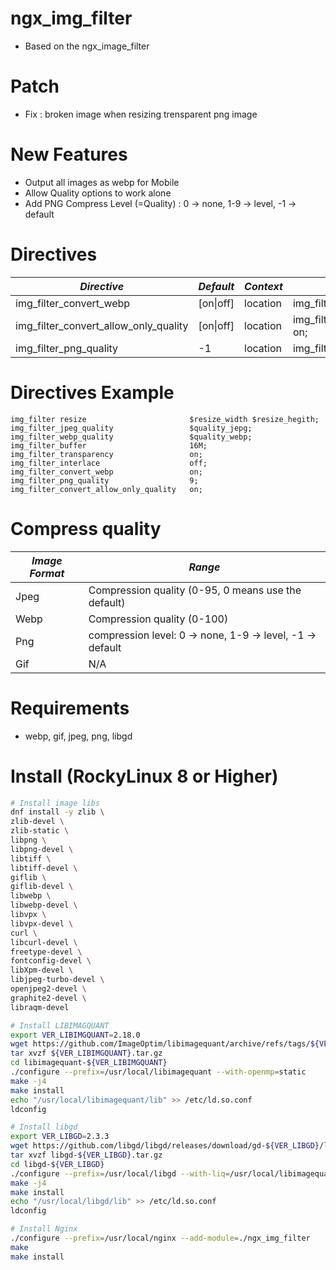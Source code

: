 # ngx_img_filter

- Based on the ngx_image_filter

# Patch

- Fix : broken image when resizing trensparent png image

# New Features

- Output all images as webp for Mobile
- Allow Quality options to work alone
- Add PNG Compress Level (=Quality) : 0 -> none, 1-9 -> level, -1 -> default


# Directives

|*Directive*|*Default*|*Context*|*Syntax*|
|--|--|--|--|
|img_filter_convert_webp|[on\|off]|location|img_filter_convert_webp on;|
|img_filter_convert_allow_only_quality|[on\|off]|location|img_filter_convert_allow_only_quality on;|
|img_filter_png_quality|-1|location|img_filter_png_quality 9;|


# Directives Example

```
img_filter resize                       $resize_width $resize_hegith;
img_filter_jpeg_quality                 $quality_jepg;
img_filter_webp_quality                 $quality_webp;
img_filter_buffer                       16M;
img_filter_transparency                 on;
img_filter_interlace                    off;
img_filter_convert_webp                 on;
img_filter_png_quality                  9;
img_filter_convert_allow_only_quality   on;
```

# Compress quality

|*Image Format*|*Range*|
|--|--|
|Jpeg|Compression quality (0-95, 0 means use the default)|
|Webp|Compression quality (0-100)|
|Png|compression level: 0 -> none, 1-9 -> level, -1 -> default|
|Gif|N/A|

# Requirements

- webp, gif, jpeg, png, libgd

# Install (RockyLinux 8 or Higher)

```bash
# Install image libs
dnf install -y zlib \
zlib-devel \
zlib-static \
libpng \
libpng-devel \
libtiff \
libtiff-devel \
giflib \
giflib-devel \
libwebp \
libwebp-devel \
libvpx \
libvpx-devel \
curl \
libcurl-devel \
freetype-devel \
fontconfig-devel \
libXpm-devel \
libjpeg-turbo-devel \
openjpeg2-devel \
graphite2-devel \
libraqm-devel

# Install LIBIMAGQUANT
export VER_LIBIMGQUANT=2.18.0
wget https://github.com/ImageOptim/libimagequant/archive/refs/tags/${VER_LIBIMGQUANT}.tar.gz
tar xvzf ${VER_LIBIMGQUANT}.tar.gz
cd libimagequant-${VER_LIBIMGQUANT}
./configure --prefix=/usr/local/libimagequant --with-openmp=static
make -j4
make install
echo "/usr/local/libimagequant/lib" >> /etc/ld.so.conf
ldconfig

# Install libgd
export VER_LIBGD=2.3.3
wget https://github.com/libgd/libgd/releases/download/gd-${VER_LIBGD}/libgd-${VER_LIBGD}.tar.gz
tar xvzf libgd-${VER_LIBGD}.tar.gz
cd libgd-${VER_LIBGD}
./configure --prefix=/usr/local/libgd --with-liq=/usr/local/libimagequant
make -j4
make install
echo "/usr/local/libgd/lib" >> /etc/ld.so.conf
ldconfig

# Install Nginx
./configure --prefix=/usr/local/nginx --add-module=./ngx_img_filter
make
make install
```

